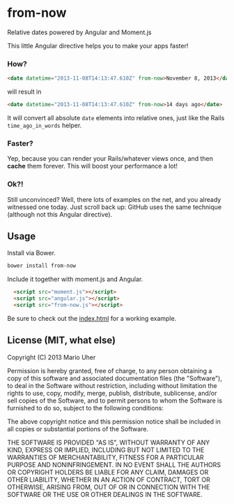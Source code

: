 # from-now
Relative dates powered by Angular and Moment.js

This little Angular directive helps you to make your apps faster!

### How?
```html
<date datetime="2013-11-08T14:13:47.610Z" from-now>November 8, 2013</date>
```

will result in

```html
<date datetime="2013-11-08T14:13:47.610Z" from-now>14 days ago</date>
```

It will convert all absolute `date` elements into relative ones, just like the Rails `time_ago_in_words` helper.

### Faster?
Yep, because you can render your Rails/whatever views once, and then **cache** them forever. This will boost your performance a lot!

### Ok?!
Still unconvinced? Well, there lots of examples on the net, and you already witnessed one today. Just scroll back up: GitHub uses the same technique (although not this Angular directive).

## Usage

Install via Bower.

```sh
bower install from-now
```

Include it together with moment.js and Angular.

```html
  <script src="moment.js"></script>
  <script src="angular.js"></script>
  <script src="from-now.js"></script>
```

Be sure to check out the [index.html](https://rawgithub.com/haihappen/from-now/master/index.html) for a working example.

## License (MIT, what else)
Copyright (C) 2013 Mario Uher

Permission is hereby granted, free of charge, to any person obtaining a copy of this software and associated documentation files (the "Software"), to deal in the Software without restriction, including without limitation the rights to use, copy, modify, merge, publish, distribute, sublicense, and/or sell copies of the Software, and to permit persons to whom the Software is furnished to do so, subject to the following conditions:

The above copyright notice and this permission notice shall be included in all copies or substantial portions of the Software.

THE SOFTWARE IS PROVIDED "AS IS", WITHOUT WARRANTY OF ANY KIND, EXPRESS OR IMPLIED, INCLUDING BUT NOT LIMITED TO THE WARRANTIES OF MERCHANTABILITY, FITNESS FOR A PARTICULAR PURPOSE AND NONINFRINGEMENT. IN NO EVENT SHALL THE AUTHORS OR COPYRIGHT HOLDERS BE LIABLE FOR ANY CLAIM, DAMAGES OR OTHER LIABILITY, WHETHER IN AN ACTION OF CONTRACT, TORT OR OTHERWISE, ARISING FROM, OUT OF OR IN CONNECTION WITH THE SOFTWARE OR THE USE OR OTHER DEALINGS IN THE SOFTWARE.
